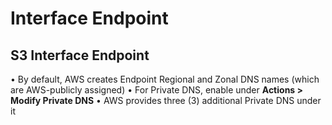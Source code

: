 # Interface Endpoint 

## S3 Interface Endpoint

• By default, AWS creates Endpoint Regional and Zonal DNS names (which are AWS-publicly assigned)
• For Private DNS, enable under **Actions > Modify Private DNS**
  • AWS provides three (3) additional Private DNS under it 
